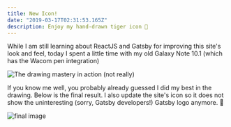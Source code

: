 ```yaml
---
title: New Icon!
date: "2019-03-17T02:31:53.165Z"
description: Enjoy my hand-drawn tiger icon 🐯
---
```


While I am still learning about ReactJS and Gatsby for improving this site's look and feel, today I spent a little time with my old Galaxy Note 10.1 (which has the Wacom pen integration)

![The drawing mastery in action (not really)](https://lh3.googleusercontent.com/_0N1cA4vWAxOXEZZvSWocovftYTJ7V0Au-YW4yucOCDbTxknQA2SNVXK9enhdJaaVwY1dFdZJ4BvwTaHZ7sLXClnd4HDNzDHPXP8dmke3v-xAlP-Fz9Nm79YbkvBO59qaOgvih89x6w=w1081-h721-no)

If you know me well, you probably already guessed I did my best in the drawing. Below is the final result. I also update the site's icon so it does not show the uninteresting (sorry, Gatsby developers!) Gatsby logo anymore. 🐯

![final image](https://lh3.googleusercontent.com/bUFy5zE78BwdsOKCQ6WJynOFK2Ix3rV9ZJcLbSLk90gy-ApNKsC5ylxvtwOM8Rq488Ad0z9Qf55V1yRdFFH_iX7xL5vF3zydH_HIrwRLn5lz6cSRSKK5aknTjXfIfziRTRkebEcIGLroPOyrQy1aCR4i9NcnRXmNI0FQFdFyZHzJxU-OpCx-XU2VOCVwnnL52gQSvkLKQrqGSZilduuJfeHul_jDu7vIteSLpqoIQicugSbJUzKiBGtIFFhC0Wj_mPxZRNVZvNOCPPVkWydkKlIFzbwqodwe5liIBbCDDVFdyPecK6nYsqqwG-NfF39SHHS26pwtoyvhJdeKyiTMJsgWGhRX7WqWGJEUpcd2f4NuO3yG80q3lLOq-s945BdHSl_HuAooGuPr3UqJ2ffEkh1eXtKnzVnzc_1zs4KsIRW3peWffKXrhQ6Um4EYYW3casDnRV7ljds2N0G6xPn24RBvziOlsd7zkimKaYIK_YeOjkQboyl8w1_aBtyIG-VtOMX9kHhtWRph67ER2lh1ieKEYhxwqkOFE7s0I_IcqvvMLiHYNl1YLHWRyhbIlsw6FLFXHvC-rT9IlZmFuq8TIn6totu9k9IeCJ6HBvtMWLcnkdqJjxCZi5JVcTqojL4HubRwwD4p5sTJ8Q3tA5Pit8x3Shiri1WP=w277-h237-no)
